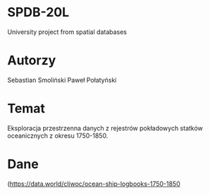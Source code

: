 # SPDB-20L
University project from spatial databases

# Autorzy
Sebastian Smoliński
Paweł Połatyński

# Temat
Eksploracja przestrzenna danych z rejestrów pokładowych statków oceanicznych z okresu 1750-1850.

# Dane
(https://data.world/cliwoc/ocean-ship-logbooks-1750-1850

